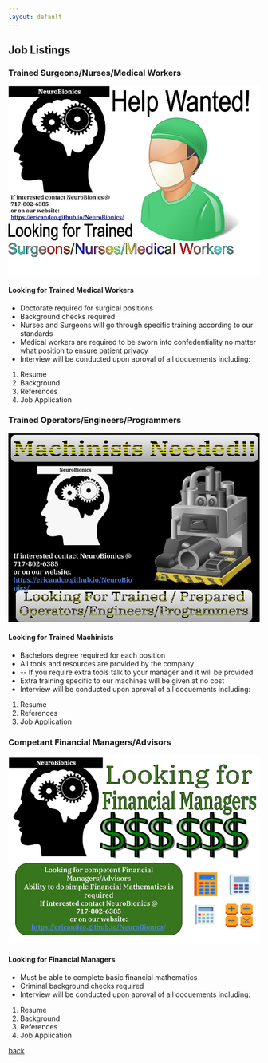 ```yaml
---
layout: default
---
```


## Job Listings

### Trained Surgeons/Nurses/Medical Workers

![HW1](./HW1.jpg)

#### Looking for Trained Medical Workers
* Doctorate required for surgical positions
* Background checks required
* Nurses and Surgeons will go through specific training according to our standards
* Medical workers are required to be sworn into confedentiality no matter what position to ensure patient privacy
* Interview will be conducted upon aproval of all docuements including:
1. Resume
1. Background
1. References
1. Job Application

### Trained Operators/Engineers/Programmers

![HW2](./HW2.jpg)

#### Looking for Trained Machinists

* Bachelors degree required for each position
* All tools and resources are provided by the company
* -- If you require extra tools talk to your manager and it will be provided.
* Extra training specific to our machines will be given at no cost
* Interview will be conducted upon aproval of all docuements including:
1. Resume
1. References
1. Job Application

### Competant Financial Managers/Advisors

![HW3](./HW3.jpg)

#### Looking for Financial Managers

* Must be able to complete basic financial mathematics
* Criminal background checks required
* Interview will be conducted upon aproval of all docuements including:
1. Resume
1. Background
1. References
1. Job Application

[back](./)
